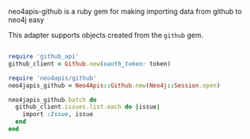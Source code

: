 
neo4apis-github is a ruby gem for making importing data from github to neo4j easy

This adapter supports objects created from the `github` gem.

```ruby

require 'github_api'
github_client = Github.new(oauth_token: token)

require 'neo4apis/github'
neo4japis_github = Neo4Apis::Github.new(Neo4j::Session.open)

neo4japis_github.batch do
  github_client.issues.list.each do |issue|
    import :Issue, issue
  end
end

```

